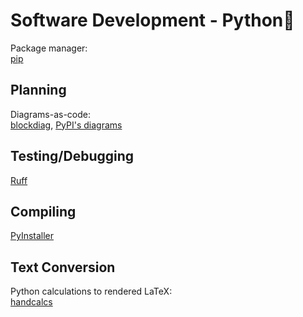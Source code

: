 # Software Development - Python🐍

Package manager:  
[pip](https://pypi.org/project/pip/)

## Planning

Diagrams-as-code:  
[blockdiag](http://blockdiag.com/en/),
[PyPI's diagrams](https://pypi.org/project/diagrams/)

## Testing/Debugging

[Ruff](https://beta.ruff.rs/docs/)

## Compiling

[PyInstaller](https://pyinstaller.org/)

## Text Conversion

Python calculations to rendered LaTeX:  
[handcalcs](https://github.com/connorferster/handcalcs)
